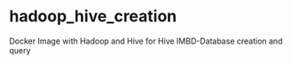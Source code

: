 # hadoop_hive_creation
Docker Image with Hadoop and Hive for Hive IMBD-Database creation and query 
